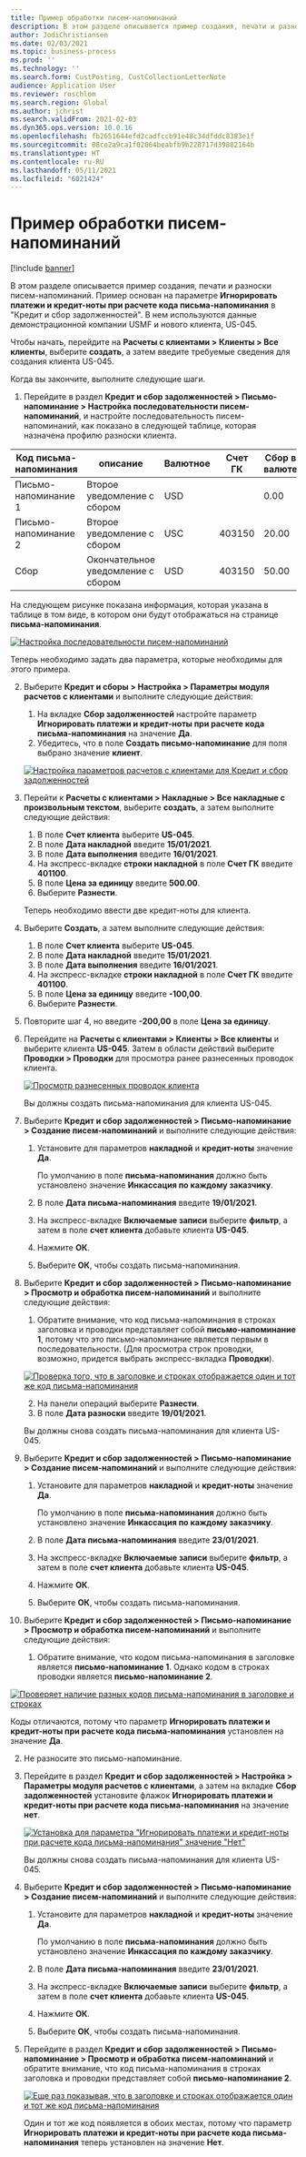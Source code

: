 ```yaml
---
title: Пример обработки писем-напоминаний
description: В этом разделе описывается пример создания, печати и разноски писем-напоминаний.
author: JodiChristiansen
ms.date: 02/03/2021
ms.topic: business-process
ms.prod: ''
ms.technology: ''
ms.search.form: CustPosting, CustCollectionLetterNote
audience: Application User
ms.reviewer: roschlom
ms.search.region: Global
ms.author: jchrist
ms.search.validFrom: 2021-02-03
ms.dyn365.ops.version: 10.0.16
ms.openlocfilehash: fb2651644efd2cadfccb91e48c34dfddc8383e1f
ms.sourcegitcommit: 08ce2a9ca1f02064beabfb9b228717d39882164b
ms.translationtype: HT
ms.contentlocale: ru-RU
ms.lasthandoff: 05/11/2021
ms.locfileid: "6021424"
---
```

# <a name="process-collection-letters-example"></a>Пример обработки писем-напоминаний

[!include [banner](../../includes/banner.md)]

В этом разделе описывается пример создания, печати и разноски писем-напоминаний. Пример основан на параметре **Игнорировать платежи и кредит-ноты при расчете кода письма-напоминания** в "Кредит и сбор задолженностей". В нем используются данные демонстрационной компании USMF и нового клиента, US-045.

Чтобы начать, перейдите на **Расчеты с клиентами \> Клиенты \> Все клиенты**, выберите **создать**, а затем введите требуемые сведения для создания клиента US-045.

Когда вы закончите, выполните следующие шаги.

1. Перейдите в раздел **Кредит и сбор задолженностей \> Письмо-напоминание \> Настройка последовательности писем-напоминаний**, и настройте последовательность писем-напоминаний, как показано в следующей таблице, которая назначена профилю разноски клиента.

|     Код письма-напоминания      |     описание                           |     Валютное      |     Счет ГК        |     Сбор в валюте     |     Минимум сверх        |     Дней блокировки      |
|---------------------------------  |---------------------------------------    |-----------------  |-----------------------    |-------------------------- |-----------------------    |---------------------  |
|     Письмо-напоминание 1         |     Второе уведомление с сбором        |     USD           |                           |     0.00                  |     0.00                  |     2                 |
|     Письмо-напоминание 2         |     Второе уведомление с сбором        |     USC           |     403150                |     20.00                 |     10.00                 |     3                 |
|     Сбор                    |     Окончательное уведомление с сбором         |     USD           |     403150                |     50.00                 |     100.00                |     15                |

На следующем рисунке показана информация, которая указана в таблице в том виде, в котором они будут отображаться на странице **письма-напоминания**. 

[![Настройка последовательности писем-напоминаний](./media/Ignore-payments-creditmemos-1.PNG)](./media/Ignore-payments-creditmemos-1.PNG)

 Теперь необходимо задать два параметра, которые необходимы для этого примера.

2. Выберите **Кредит и сборы \> Настройка \> Параметры модуля расчетов с клиентами** и выполните следующие действия:

    1. На вкладке **Сбор задолженностей** настройте параметр **Игнорировать платежи и кредит-ноты при расчете кода письма-напоминания** на значение **Да**.
    2. Убедитесь, что в поле **Создать письмо-напоминание** для поля выбрано значение **клиент**.

    [![Настройка параметров расчетов с клиентами для Кредит и сбор задолженностей](./media/Ignore-payments-creditmemos-2.PNG)](./media/Ignore-payments-creditmemos-2.PNG)

3. Перейти к **Расчеты с клиентами \> Накладные \> Все накладные с произвольным текстом**, выберите **создать**, а затем выполните следующие действия:

    1. В поле **Счет клиента** выберите **US-045**.
    2. В поле **Дата накладной** введите **15/01/2021**.
    3. В поле **Дата выполнения** введите **16/01/2021**.
    4. На экспресс-вкладке **строки накладной** в поле **Счет ГК** введите **401100**.
    5. В поле **Цена за единицу** введите **500.00**.
    6. Выберите **Разнести**.

    Теперь необходимо ввести две кредит-ноты для клиента.

4. Выберите **Создать**, а затем выполните следующие действия:

    1. В поле **Счет клиента** выберите **US-045**.
    2. В поле **Дата накладной** введите **15/01/2021**.
    3. В поле **Дата выполнения** введите **16/01/2021**.
    4. На экспресс-вкладке **строки накладной** в поле **Счет ГК** введите **401100**.
    5. В поле **Цена за единицу** введите **-100,00**.
    6. Выберите **Разнести**.

5. Повторите шаг 4, но введите **-200,00** в поле **Цена за единицу**.
6. Перейдите на **Расчеты с клиентами \> Клиенты \> Все клиенты** и выберите клиента **US-045**. Затем в области действий выберите **Проводки \> Проводки** для просмотра ранее разнесенных проводок клиента.

    [![Просмотр разнесенных проводок клиента](./media/Ignore-payments-creditmemos-3.PNG)](./media/Ignore-payments-creditmemos-3.PNG)

    Вы должны создать письма-напоминания для клиента US-045.

7. Выберите **Кредит и сбор задолженностей \> Письмо-напоминание \> Создание писем-напоминаний** и выполните следующие действия:

    1. Установите для параметров **накладной** и **кредит-ноты** значение **Да**.

        По умолчанию в поле **письма-напоминания** должно быть установлено значение **Инкассация по каждому заказчику**.

    2. В поле **Дата письма-напоминания** введите **19/01/2021**.
    3. На экспресс-вкладке **Включаемые записи** выберите **фильтр**, а затем в поле **счет клиента** добавьте клиента **US-045**.
    4. Нажмите **ОК**.
    5. Выберите **ОК**, чтобы создать письма-напоминания.

8. Выберите **Кредит и сбор задолженностей \> Письмо-напоминание \> Просмотр и обработка писем-напоминаний** и выполните следующие действия:

    1. Обратите внимание, что код письма-напоминания в строках заголовка и проводки представляет собой **письмо-напоминание 1**, потому что это письмо-напоминание является первым в последовательности. (Для просмотра строк проводки, возможно, придется выбрать экспресс-вкладка **Проводки**).

   [![Проверка того, что в заголовке и строках отображается один и тот же код письма-напоминания](./media/Ignore-payments-creditmemos-4.PNG)](./media/Ignore-payments-creditmemos-4.PNG)

    2. На панели операций выберите **Разнести**.
    3. В поле **Дата разноски** введите **19/01/2021**.

    Вы должны снова создать письма-напоминания для клиента US-045.

9. Выберите **Кредит и сбор задолженностей \> Письмо-напоминание \> Создание писем-напоминаний** и выполните следующие действия:

    1. Установите для параметров **накладной** и **кредит-ноты** значение **Да**.

        По умолчанию в поле **письма-напоминания** должно быть установлено значение **Инкассация по каждому заказчику**.

    2. В поле **Дата письма-напоминания** введите **23/01/2021**.
    3. На экспресс-вкладке **Включаемые записи** выберите **фильтр**, а затем в поле **счет клиента** добавьте клиента **US-045**.
    4. Нажмите **ОК**.
    5. Выберите **ОК**, чтобы создать письма-напоминания.

10. Выберите **Кредит и сбор задолженностей \> Письмо-напоминание \> Просмотр и обработка писем-напоминаний** и выполните следующие действия:

    1. Обратите внимание, что кодом письма-напоминания в заголовке является **письмо-напоминание 1**. Однако кодом в строках проводки является **письмо-напоминание 2**.

   [![Проверяет наличие разных кодов письма-напоминания в заголовке и строках](./media/Ignore-payments-creditmemos-5.PNG)](./media/Ignore-payments-creditmemos-5.PNG)

  Коды отличаются, потому что параметр **Игнорировать платежи и кредит-ноты при расчете кода письма-напоминания** установлен на значение **Да**.

  2. Не разносите это письмо-напоминание.

11. Перейдите в раздел **Кредит и сбор задолженностей \> Настройка \> Параметры модуля расчетов с клиентами**, а затем на вкладке **Сбор задолженностей** установите флажок **Игнорировать платежи и кредит-ноты при расчете кода письма-напоминания** на значение **нет**.

    [![Установка для параметра "Игнорировать платежи и кредит-ноты при расчете кода письма-напоминания" значение "Нет"](./media/Ignore-payments-creditmemos-6.PNG)](./media/Ignore-payments-creditmemos-6.PNG)

    Вы должны снова создать письма-напоминания для клиента US-045.

12. Выберите **Кредит и сбор задолженностей \> Письмо-напоминание \> Создание писем-напоминаний** и выполните следующие действия:

    1. Установите для параметров **накладной** и **кредит-ноты** значение **Да**.

        По умолчанию в поле **письма-напоминания** должно быть установлено значение **Инкассация по каждому заказчику**.

    2. В поле **Дата письма-напоминания** введите **23/01/2021**.
    3. На экспресс-вкладке **Включаемые записи** выберите **фильтр**, а затем в поле **счет клиента** добавьте клиента **US-045**.
    4. Нажмите **ОК**.
    5. Выберите **ОК**, чтобы создать письма-напоминания.

13. Перейдите в раздел **Кредит и сбор задолженностей \> Письмо-напоминание \> Просмотр и обработка писем-напоминаний** и обратите внимание, что код письма-напоминания в строках заголовка и проводки представляет собой **письмо-напоминание 2**.

    [![Еще раз показывая, что в заголовке и строках отображается один и тот же код письма-напоминания](./media/Ignore-payments-creditmemos-7.PNG)](./media/Ignore-payments-creditmemos-7.PNG)

    Один и тот же код появляется в обоих местах, потому что параметр **Игнорировать платежи и кредит-ноты при расчете кода письма-напоминания** теперь установлен на значение **Нет**.
